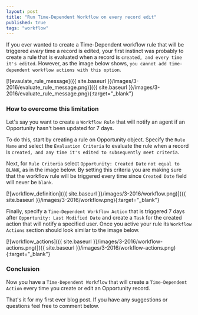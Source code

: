 ```yaml
---
layout: post
title: "Run Time-Dependent Workflow on every record edit"
published: true
tags: "workflow"
---
```


If you ever wanted to create a Time-Dependent workflow rule that will be triggered _every_ time a record is edited,
your first instinct was probably to create a rule that is evaluated when a record is `created, and every time it's edited`.
However, as the image below shows, `you cannot add time-dependent workflow actions with this option`.

[![evaulate_rule_message]({{ site.baseurl }}/images/3-2016/evaluate_rule_message.png)]({{ site.baseurl }}/images/3-2016/evaluate_rule_message.png){:target="_blank"}

### How to overcome this limitation

Let's say you want to create a `Workflow Rule` that will notify an agent if an Opportunity hasn't been updated
for 7 days.

To do this, start by creating a rule on Opportunity object. Specify the `Rule Name` and select the `Evaluation Criteria` to
evaluate the rule when a record is `created, and any time it's edited to subsequently meet criteria`.

Next, for `Rule Criteria` select `Opportunity: Created Date` `not equal to` `BLANK`, as in the image below. By setting this criteria you are making
sure that the workflow rule will be triggered every time since `Created Date` field will never be `blank`.

[![workflow_definition]({{ site.baseurl }}/images/3-2016/workflow.png)]({{ site.baseurl }}/images/3-2016/workflow.png){:target="_blank"}

Finally, specify a `Time-Dependent Workflow Action` that is triggered 7 days after `Opportunity: Last Modified Date` and create a `Task` for the created action that will notify a specified user. Once you active your rule its `Workflow Actions` section should look similar to the image below.

[![workflow_actions]({{ site.baseurl }}/images/3-2016/workflow-actions.png)]({{ site.baseurl }}/images/3-2016/workflow-actions.png){:target="_blank"}

### Conclusion

Now you have a `Time-Dependent Workflow` that will create a `Time-Dependent Action` every time you create or edit an Opportunity record.

That's it for my first ever blog post. If you have any suggestions or questions feel free to comment below.
